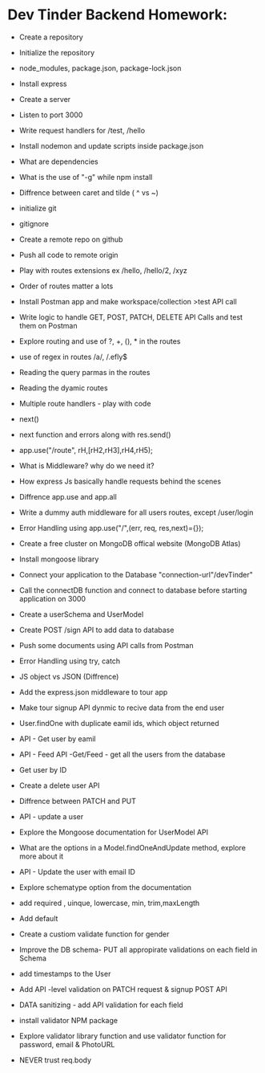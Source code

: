 # Dev Tinder Backend Homework: 
- Create a repository
- Initialize the repository
- node_modules, package.json, package-lock.json
- Install express
- Create a server
- Listen to port 3000
- Write request handlers for /test, /hello
- Install nodemon and update scripts inside package.json
- What are dependencies
- What is the use of "-g" while npm install
- Diffrence between caret and tilde ( ^ vs ~)



- initialize git
- gitignore
- Create a remote repo on github
- Push all code to remote origin
- Play with routes extensions ex /hello, /hello/2, /xyz
- Order of routes matter a  lots
- Install Postman app and make workspace/collection >test API call
- Write logic to handle GET, POST, PATCH, DELETE API Calls and test them on Postman
- Explore routing and use of ?, +, (), * in the routes
- use of regex in routes /a/, /.efly$
- Reading the query parmas in the routes
- Reading the dyamic routes 




- Multiple route handlers - play with code
- next()
- next function and errors along with res.send()
- app.use("/route", rH,[rH2,rH3],rH4,rH5);
- What is Middleware? why do we need it?
- How express Js basically handle requests behind the scenes
- Diffrence app.use and app.all
- Write a dummy auth middleware for all users routes, except /user/login
- Error Handling using app.use("/",(err, req, res,next)={});


- Create a free cluster on MongoDB offical website (MongoDB Atlas)
- Install mongoose library
- Connect your application to the Database "connection-url"/devTinder"
- Call the connectDB function and connect to database before starting application on 3000
- Create a userSchema and UserModel
- Create POST /sign API to add data to database
- Push some documents using API calls from Postman
- Error Handling using try, catch



- JS object vs JSON (Diffrence)
- Add the express.json middleware to tour app
- Make tour signup API dynmic to recive data from the end user
- User.findOne with duplicate eamil ids, which object returned
- API - Get user by eamil
- API - Feed API -Get/Feed - get all the users from the database
- Get user by ID
- Create a delete user API
- Diffrence between PATCH and PUT
- API - update a user
- Explore the Mongoose documentation for UserModel API
- What are the options in a Model.findOneAndUpdate method, explore more about it
- API - Update the user with email ID


- Explore schematype option from the documentation
- add required , uinque, lowercase, min, trim,maxLength
- Add default
- Create a custiom validate function for gender
- Improve the DB schema- PUT all appropirate validations on each field in Schema
- add timestamps to the User
- Add API -level validation on PATCH request & signup POST API
- DATA sanitizing - add API validation for each field
- install validator NPM package
- Explore validator library function and use validator function for password, email & PhotoURL
- NEVER trust req.body





